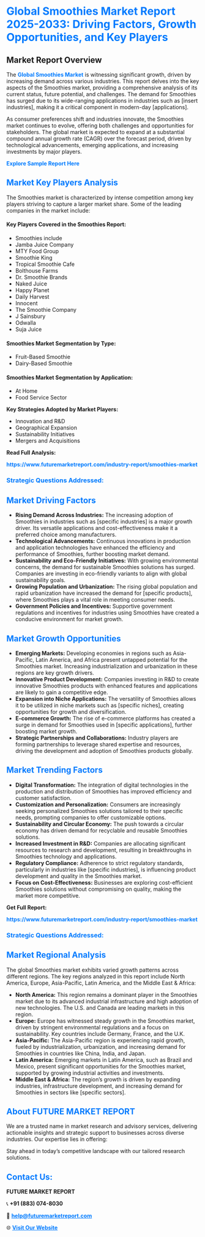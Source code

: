 <h1 style="color: #007BFF;">Global Smoothies Market Report 2025-2033: Driving Factors, Growth Opportunities, and Key Players</h1>

<section id="overview">
<h2>Market Report Overview</h2>
<p>The <a href="https://www.futuremarketreport.com/industry-report/smoothies-market" style="color: #007BFF; text-decoration: none;"><strong>Global Smoothies Market</strong></a> is witnessing significant growth, driven by increasing demand across various industries. This report delves into the key aspects of the Smoothies market, providing a comprehensive analysis of its current status, future potential, and challenges. The demand for Smoothies has surged due to its wide-ranging applications in industries such as [insert industries], making it a critical component in modern-day [applications].</p>
<p>As consumer preferences shift and industries innovate, the Smoothies market continues to evolve, offering both challenges and opportunities for stakeholders. The global market is expected to expand at a substantial compound annual growth rate (CAGR) over the forecast period, driven by technological advancements, emerging applications, and increasing investments by major players.</p>
</section>

<section id="overview">
<p><a href="https://www.futuremarketreport.com/request-sample/reportId=97687" style="color: #007BFF; text-decoration: none;"><strong>Explore Sample Report Here</strong></a></p>
</section>

<section id="key-players">
<h2 style="color: #007BFF;">Market Key Players Analysis</h2>
<p>The Smoothies market is characterized by intense competition among key players striving to capture a larger market share. Some of the leading companies in the market include:</p>
<h4>Key Players Covered in the Smoothies Report:</h4>
<ul><li>Smoothies include</li><li>Jamba Juice Company</li><li>MTY Food Group</li><li>Smoothie King</li><li>Tropical Smoothie Cafe</li><li>Bolthouse Farms</li><li>Dr. Smoothie Brands</li><li>Naked Juice</li><li>Happy Planet</li><li>Daily Harvest</li><li>Innocent</li><li>The Smoothie Company</li><li>J Sainsbury</li><li>Odwalla</li><li>Suja Juice</li></ul>
<h4>Smoothies Market Segmentation by Type:</h4>
<ul><li>Fruit-Based Smoothie</li><li>Dairy-Based Smoothie</li></ul>

<h4>Smoothies Market Segmentation by Application:</h4>
<ul><li>At Home</li><li>Food Service Sector</li></ul>
<p><strong>Key Strategies Adopted by Market Players:</strong></p>
<ul>
<li>Innovation and R&D</li>
<li>Geographical Expansion</li>
<li>Sustainability Initiatives</li>
<li>Mergers and Acquisitions</li>
</ul>
</section>

<section>
<p><strong>Read Full Analysis: </strong></p><a href="https://www.futuremarketreport.com/industry-report/smoothies-market" style="color: #007BFF; text-decoration: none;"><strong>https://www.futuremarketreport.com/industry-report/smoothies-market</strong></a>
<h3 style="color: #007BFF;">Strategic Questions Addressed:</h3>
</section>

<section id="driving-factors">
<h2 style="color: #007BFF;">Market Driving Factors</h2>
<ul>
<li><strong>Rising Demand Across Industries:</strong> The increasing adoption of Smoothies in industries such as [specific industries] is a major growth driver. Its versatile applications and cost-effectiveness make it a preferred choice among manufacturers.</li>
<li><strong>Technological Advancements:</strong> Continuous innovations in production and application technologies have enhanced the efficiency and performance of Smoothies, further boosting market demand.</li>
<li><strong>Sustainability and Eco-Friendly Initiatives:</strong> With growing environmental concerns, the demand for sustainable Smoothies solutions has surged. Companies are investing in eco-friendly variants to align with global sustainability goals.</li>
<li><strong>Growing Population and Urbanization:</strong> The rising global population and rapid urbanization have increased the demand for [specific products], where Smoothies plays a vital role in meeting consumer needs.</li>
<li><strong>Government Policies and Incentives:</strong> Supportive government regulations and incentives for industries using Smoothies have created a conducive environment for market growth.</li>
</ul>
</section>

<section id="growth-opportunities">
<h2 style="color: #007BFF;">Market Growth Opportunities</h2>
<ul>
<li><strong>Emerging Markets:</strong> Developing economies in regions such as Asia-Pacific, Latin America, and Africa present untapped potential for the Smoothies market. Increasing industrialization and urbanization in these regions are key growth drivers.</li>
<li><strong>Innovative Product Development:</strong> Companies investing in R&D to create innovative Smoothies products with enhanced features and applications are likely to gain a competitive edge.</li>
<li><strong>Expansion into Niche Applications:</strong> The versatility of Smoothies allows it to be utilized in niche markets such as [specific niches], creating opportunities for growth and diversification.</li>
<li><strong>E-commerce Growth:</strong> The rise of e-commerce platforms has created a surge in demand for Smoothies used in [specific applications], further boosting market growth.</li>
<li><strong>Strategic Partnerships and Collaborations:</strong> Industry players are forming partnerships to leverage shared expertise and resources, driving the development and adoption of Smoothies products globally.</li>
</ul>
</section>

<section id="trending-factors">
<h2 style="color: #007BFF;">Market Trending Factors</h2>
<ul>
<li><strong>Digital Transformation:</strong> The integration of digital technologies in the production and distribution of Smoothies has improved efficiency and customer satisfaction.</li>
<li><strong>Customization and Personalization:</strong> Consumers are increasingly seeking personalized Smoothies solutions tailored to their specific needs, prompting companies to offer customizable options.</li>
<li><strong>Sustainability and Circular Economy:</strong> The push towards a circular economy has driven demand for recyclable and reusable Smoothies solutions.</li>
<li><strong>Increased Investment in R&D:</strong> Companies are allocating significant resources to research and development, resulting in breakthroughs in Smoothies technology and applications.</li>
<li><strong>Regulatory Compliance:</strong> Adherence to strict regulatory standards, particularly in industries like [specific industries], is influencing product development and quality in the Smoothies market.</li>
<li><strong>Focus on Cost-Effectiveness:</strong> Businesses are exploring cost-efficient Smoothies solutions without compromising on quality, making the market more competitive.</li>
</ul>
</section>

<section>
<p><strong>Get Full Report: </strong></p><a href="https://www.futuremarketreport.com/industry-report/smoothies-market" style="color: #007BFF; text-decoration: none;"><strong>https://www.futuremarketreport.com/industry-report/smoothies-market</strong></a>
<h3 style="color: #007BFF;">Strategic Questions Addressed:</h3>
</section>


<section id="regional-analysis">
<h2 style="color: #007BFF;">Market Regional Analysis</h2>
<p>The global Smoothies market exhibits varied growth patterns across different regions. The key regions analyzed in this report include North America, Europe, Asia-Pacific, Latin America, and the Middle East & Africa:</p>
<ul>
<li><strong>North America:</strong> This region remains a dominant player in the Smoothies market due to its advanced industrial infrastructure and high adoption of new technologies. The U.S. and Canada are leading markets in this region.</li>
<li><strong>Europe:</strong> Europe has witnessed steady growth in the Smoothies market, driven by stringent environmental regulations and a focus on sustainability. Key countries include Germany, France, and the U.K.</li>
<li><strong>Asia-Pacific:</strong> The Asia-Pacific region is experiencing rapid growth, fueled by industrialization, urbanization, and increasing demand for Smoothies in countries like China, India, and Japan.</li>
<li><strong>Latin America:</strong> Emerging markets in Latin America, such as Brazil and Mexico, present significant opportunities for the Smoothies market, supported by growing industrial activities and investments.</li>
<li><strong>Middle East & Africa:</strong> The region’s growth is driven by expanding industries, infrastructure development, and increasing demand for Smoothies in sectors like [specific sectors].</li>
</ul>
</section>

<footer>
<h2 style="color: #007BFF;">About FUTURE MARKET REPORT</h2>
<p>We are a trusted name in market research and advisory services, delivering actionable insights and strategic support to businesses across diverse industries. Our expertise lies in offering:</p>

<p>Stay ahead in today’s competitive landscape with our tailored research solutions.</p>

<h2 style="color: #007BFF;">Contact Us:</h2>
<p><strong>FUTURE MARKET REPORT</strong></p>
<p>📞 <strong>+91 (883) 074-8030</strong></p>
<p>📧 <strong><a href="mailto:help@futuremarketreport.com" style="color: #007BFF;">help@futuremarketreport.com</a></strong></p>
<p>🌐 <strong><a href="https://www.futuremarketreport.com/" style="color: #007BFF;">Visit Our Website</a></strong></p>
</footer>